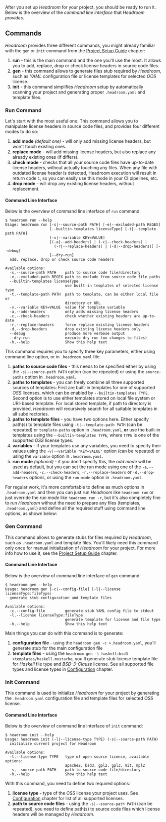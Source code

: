 After you set up _Headroom_ for your project, you should be ready to run it. Below is the overview of the _command line interface_ that _Headroom provides_.

## Commands
_Headroom_ provides three different commands, you might already familiar with the `gen` or `init` command from the [Project Setup Guide][rel:project-setup-guide] chapter:

1. __run__ - this is the main command and the one you'll use the most. It allows you to add, replace, drop or check license headers in source code files.
1. __gen__ - this command allows to generate files stub required by _Headroom_, such as _YAML_ configuration file or license templates for selected _OOS_ license.
1. __init__ - this command simplifies _Headroom_ setup by automatically scanning your project and generating proper `.headroom.yaml` and template files. 

### Run Command
Let's start with the most useful one. This command allows you to manipulate license headers in source code files, and provides four different modes to do so:

1. __add mode__ _(default one)_ - will only add missing license headers, but won't touch existing ones.
1. __replace mode__ - will add missing license headers, but also replace any already existing ones (if differs).
1. __check mode__ - checks that all your source code files have up-to-date license headers, without actually touching any files. When any file with outdated license header is detected, Headroom execution will result in return code `1`, so you can easily use this mode in your CI pipelines, etc. 
1. __drop mode__ - will drop any existing license headers, without replacement.

#### Command Line Interface
Below is the overview of command line interface of `run` command:

```
$ headroom run --help
Usage: headroom run [-s|--source-path PATH] [-e|--excluded-path REGEX] 
                    [--builtin-templates licenseType] [-t|--template-path PATH] 
                    [-v|--variable KEY=VALUE] 
                    [(-a|--add-headers) | (-c|--check-headers) | 
                      (-r|--replace-headers) | (-d|--drop-headers)] [--debug] 
                    [--dry-run]
  add, replace, drop or check source code headers

Available options:
  -s,--source-path PATH    path to source code file/directory
  -e,--excluded-path REGEX path to exclude from source code file paths
  --builtin-templates licenseType
                           use built-in templates of selected license type
  -t,--template-path PATH  path to template, can be either local file or
                           directory or URL
  -v,--variable KEY=VALUE  value for template variable
  -a,--add-headers         only adds missing license headers
  -c,--check-headers       check whether existing headers are up-to-date
  -r,--replace-headers     force replace existing license headers
  -d,--drop-headers        drop existing license headers only
  --debug                  produce more verbose output
  --dry-run                execute dry run (no changes to files)
  -h,--help                Show this help text
```

This command requires you to specify three key parameters, either using command line option, or in `.headroom.yaml` file:

1. __paths to source code files__ - this needs to be specified either by using the `-s|--source-path PATH` option (can be repeated) or using the `source-paths` option in `.headroom.yaml`.
1. __paths to templates__ - you can freely combine all three supported sources of templates: First are built-in templates for one of supported _OSS_ licenses, which can be enabled by `--builtin-templates TYPE`. Second option is to use either templates stored on local file system or URI-based template. For local stored template, if path to directory is provided, _Headroom_ will recursively search for all suitable templates in all subdirectories.
1. __paths to template files__ - you have two options here. Either specify path(s) to template files using `-t|--template-path PATH` (can be repeated) or `template-paths` option in `.headroom.yaml`, __or__ use the built-in templates using the `--builtin-templates TYPE`, where `TYPE` is one of the supported _OSS_ license types.
1. __variables__ - if your templates use any variables, you need to specify their values using the `-v|--variable "KEY=VALUE"` option (can be repeated) or using the `variable` option in `.headroom.yaml`.
1. __run mode__ _(optional)_ - if you don't specify this, the _add mode_ will be used as default, but you can set the run mode using one of the `-a,--add-headers`, `-c,--check-headers`, `-r,--replace-headers` or `-d,--drop-headers` options, or using the `run-mode` option in `.headroom.yaml`.

For regular work, it's more comfortable to define as much options in `.headroom.yaml` and then you can just run _Headroom_ like `headroom run` or just override the _run mode_ like `headroom run -r`, but it's also completely fine to run _Headroom_ without the need to prepare any files (templates, `.headroom.yaml`) and define all the required stuff using command line options, as shown below:

### Gen Command
This command allows to generate stubs for files required by _Headroom_, such as `.headroom.yaml` and template files. You'll likely need this command only once for manual initialization of _Headroom_ for your project. For more info how to use it, see the [Project Setup Guide][rel:project-setup-guide] chapter.

#### Command Line Interface
Below is the overview of command line interface of `gen` command:

```
$ headroom gen --help
Usage: headroom gen [-c|--config-file] [-l|--license licenseType:fileType]
  generate stub configuration and template files

Available options:
  -c,--config-file         generate stub YAML config file to stdout
  -l,--license licenseType:fileType
                           generate template for license and file type
  -h,--help                Show this help text
```

Main things you can do with this command is to generate:

1. __configuration file__ - using the `headroom gen -c >.headroom.yaml`, you'll generate stub for the main configuration file
1. __template files__ - using the `headroom gen -l haskell:bsd3 >templates/haskell.mustache`, you'll generate stub license template file for _Haskell_ file type and _BSD-3-Clause_ license. See all supported file types and license types in [Configuration][rel:configuration] chapter.

### Init Command
This command is used to initialize _Headroom_ for your project by generating the `.headroom.yaml` configuration file and template files for selected _OSS_ license.

#### Command Line Interface
Below is the overview of command line interface of `init` command:

```
$ headroom init --help
Usage: headroom init (-l|--license-type TYPE) (-s|--source-path PATH)
  initialize current project for Headroom

Available options:
  -l,--license-type TYPE   type of open source license, available options:
                           apache2, bsd3, gpl2, gpl3, mit, mpl2
  -s,--source-path PATH    path to source code file/directory
  -h,--help                Show this help text
```

With this command, you need to define two required options:

1. __license type__ - type of the _OSS_ license your project uses. See [Configuration][rel:configuration] chapter for list of all supported licenses.
1. __path to source code files__ - using the `-s|--source-path PATH` (can be repeated), you need to define path(s) to source code files which license headers will be managed by _Headroom_.


[rel:configuration]: configuration.md
[rel:project-setup-guide]: project-setup-guide.md